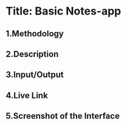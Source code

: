 # **Title: Basic Notes-app**

## **1.Methodology**

## **2.Description**

## **3.Input/Output**

## **4.Live Link**

## **5.Screenshot of the Interface**

